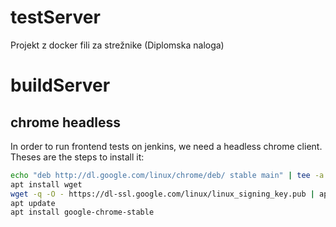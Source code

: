 # testServer
Projekt z docker fili za strežnike (Diplomska naloga)


# buildServer
## chrome headless

In order to run frontend tests on jenkins, we need a headless chrome client.
Theses are the steps to install it:

```bash
echo "deb http://dl.google.com/linux/chrome/deb/ stable main" | tee -a /etc/apt/sources.list
apt install wget
wget -q -O - https://dl-ssl.google.com/linux/linux_signing_key.pub | apt-key add -
apt update
apt install google-chrome-stable
```
